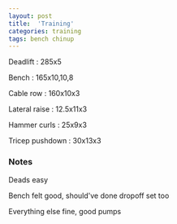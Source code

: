 ```yaml
---
layout: post
title:  'Training'
categories: training
tags: bench chinup
---
```


Deadlift  : 285x5

Bench : 165x10,10,8

Cable row : 160x10x3

Lateral raise : 12.5x11x3

Hammer curls  : 25x9x3

Tricep pushdown : 30x13x3

### Notes

Deads easy

Bench felt good, should've done dropoff set too

Everything else fine, good pumps
